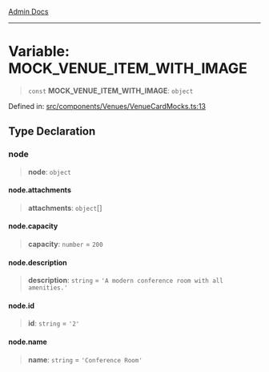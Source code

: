 [Admin Docs](/)

---

# Variable: MOCK_VENUE_ITEM_WITH_IMAGE

> `const` **MOCK_VENUE_ITEM_WITH_IMAGE**: `object`

Defined in: [src/components/Venues/VenueCardMocks.ts:13](https://github.com/PalisadoesFoundation/talawa-admin/blob/main/src/components/Venues/VenueCardMocks.ts#L13)

## Type Declaration

### node

> **node**: `object`

#### node.attachments

> **attachments**: `object`[]

#### node.capacity

> **capacity**: `number` = `200`

#### node.description

> **description**: `string` = `'A modern conference room with all amenities.'`

#### node.id

> **id**: `string` = `'2'`

#### node.name

> **name**: `string` = `'Conference Room'`
